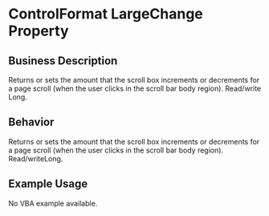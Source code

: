 # ControlFormat LargeChange Property

## Business Description
Returns or sets the amount that the scroll box increments or decrements for a page scroll (when the user clicks in the scroll bar body region). Read/write Long.

## Behavior
Returns or sets the amount that the scroll box increments or decrements for a page scroll (when the user clicks in the scroll bar body region). Read/writeLong.

## Example Usage
No VBA example available.